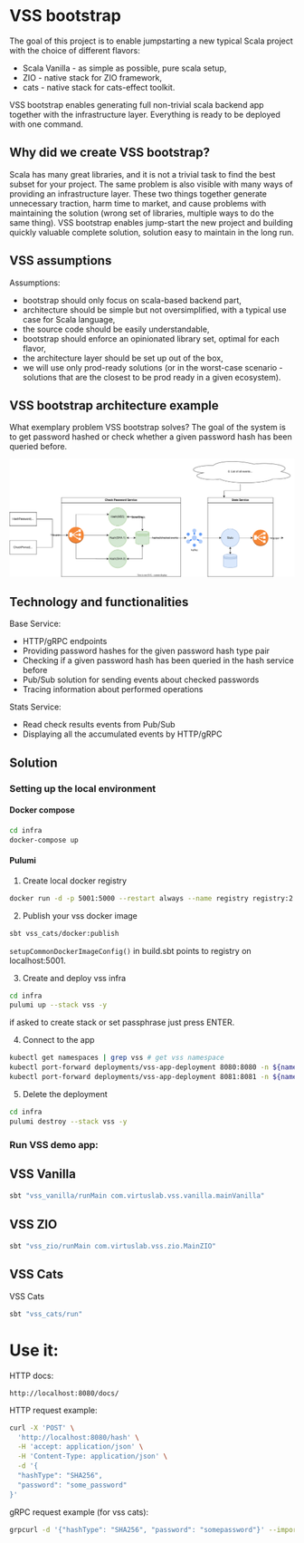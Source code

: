 # VSS bootstrap

The goal of this project is to enable jumpstarting a new typical Scala project with the choice of different flavors:
* Scala Vanilla - as simple as possible, pure scala setup,
* ZIO - native stack for ZIO framework,
* cats - native stack for cats-effect toolkit. 

VSS bootstrap enables generating full non-trivial scala backend app together with the infrastructure layer. Everything is ready to be deployed with one command.

## Why did we create VSS bootstrap?

Scala has many great libraries, and it is not a trivial task to find the best subset for your project. The same problem is also visible with many ways of providing an infrastructure layer. 
These two things together generate unnecessary traction, harm time to market, and cause problems with maintaining the solution (wrong set of libraries, multiple ways to do the same thing).
VSS bootstrap enables jump-start the new project and building quickly valuable complete solution, solution easy to maintain in the long run.

## VSS assumptions

Assumptions:
* bootstrap should only focus on scala-based backend part,
* architecture should be simple but not oversimplified, with a typical use case for Scala language,
* the source code should be easily understandable,
* bootstrap should enforce an opinionated library set, optimal for each flavor,
* the architecture layer should be set up out of the box,
* we will use only prod-ready solutions (or in the worst-case scenario - solutions that are the closest to be prod ready in a given ecosystem).

## VSS bootstrap architecture example

What exemplary problem VSS bootstrap solves?
The goal of the system is to get password hashed or check whether a given password hash has been queried before.

![VSS bootstrap architecture](docs/architecture.drawio.svg)


## Technology and functionalities

Base Service:
* HTTP/gRPC endpoints
* Providing password hashes for the given password hash type pair
* Checking if a given password hash has been queried in the hash service before
* Pub/Sub solution for sending events about checked passwords
* Tracing information about performed operations

Stats Service:
* Read check results events from Pub/Sub
* Displaying all the accumulated events by HTTP/gRPC

## Solution

### Setting up the local environment

#### Docker compose

```bash
cd infra
docker-compose up
```

#### Pulumi
1. Create local docker registry

```bash
docker run -d -p 5001:5000 --restart always --name registry registry:2
```
2. Publish your vss docker image
```bash
sbt vss_cats/docker:publish
```
`setupCommonDockerImageConfig()` in build.sbt points to registry on localhost:5001.

3. Create and deploy vss infra
```bash
cd infra
pulumi up --stack vss -y
```
if asked to create stack or set passphrase just press ENTER.

4. Connect to the app
```bash
kubectl get namespaces | grep vss # get vss namespace
kubectl port-forward deployments/vss-app-deployment 8080:8080 -n ${namespace}  # set port forwarding for http
kubectl port-forward deployments/vss-app-deployment 8081:8081 -n ${namespace}  # set port forwarding for grpc 
```
5. Delete the deployment
```bash
cd infra
pulumi destroy --stack vss -y
```

### Run VSS demo app:

## VSS Vanilla

```sh
sbt "vss_vanilla/runMain com.virtuslab.vss.vanilla.mainVanilla"
```

## VSS ZIO

```sh
sbt "vss_zio/runMain com.virtuslab.vss.zio.MainZIO"
```

## VSS Cats

VSS Cats
```sh
sbt "vss_cats/run"
```

# Use it:

HTTP docs:
```
http://localhost:8080/docs/
```

HTTP request example:
```bash
curl -X 'POST' \
  'http://localhost:8080/hash' \
  -H 'accept: application/json' \
  -H 'Content-Type: application/json' \
  -d '{
  "hashType": "SHA256",
  "password": "some_password"
}'
```

gRPC request example (for vss cats):

```bash
grpcurl -d '{"hashType": "SHA256", "password": "somepassword"}' --import-path vss-cats/src/main/protobuf --proto password.proto --plaintext localhost:8081 com.virtuslab.vss.proto.cats.HashPasswordService/HashPassword
```
